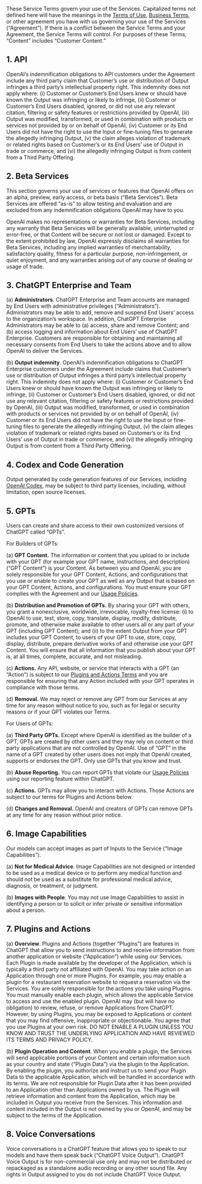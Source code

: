 These Service Terms govern your use of the Services. Capitalized terms not defined here will have the meanings in the [Terms of Use](https://openai.com/policies/terms-of-use), [Business Terms](https://openai.com/policies/business-terms), or other agreement you have with us governing your use of the Services (“Agreement”). If there is a conflict between the Service Terms and your Agreement, the Service Terms will control. For purposes of these Terms, “Content” includes “Customer Content.”  

1\. API
-------

OpenAI’s indemnification obligations to API customers under the Agreement include any third party claim that Customer’s use or distribution of Output infringes a third party’s intellectual property right. This indemnity does not apply where: (i) Customer or Customer’s End Users knew or should have known the Output was infringing or likely to infringe, (ii) Customer or Customer’s End Users disabled, ignored, or did not use any relevant citation, filtering or safety features or restrictions provided by OpenAI, (iii) Output was modified, transformed, or used in combination with products or services not provided by or on behalf of OpenAI, (iv) Customer or its End Users did not have the right to use the Input or fine-tuning files to generate the allegedly infringing Output, (v) the claim alleges violation of trademark or related rights based on Customer’s or its End Users’ use of Output in trade or commerce, and (vi) the allegedly infringing Output is from content from a Third Party Offering.  

2\. Beta Services
-----------------

This section governs your use of services or features that OpenAI offers on an alpha, preview, early access, or beta basis (“Beta Services”). Beta Services are offered “as-is” to allow testing and evaluation and are excluded from any indemnification obligations OpenAI may have to you.

OpenAI makes no representations or warranties for Beta Services, including any warranty that Beta Services will be generally available, uninterrupted or error-free, or that Content will be secure or not lost or damaged. Except to the extent prohibited by law, OpenAI expressly disclaims all warranties for Beta Services, including any implied warranties of merchantability, satisfactory quality, fitness for a particular purpose, non-infringement, or quiet enjoyment, and any warranties arising out of any course of dealing or usage of trade.  

3\. ChatGPT Enterprise and Team
-------------------------------

(a) **Administrators**. ChatGPT Enterprise and Team accounts are managed by End Users with administrative privileges (“Administrators”). Administrators may be able to add, remove and suspend End Users’ access to the organization’s workspace. In addition, ChatGPT Enterprise Administrators may be able to (a) access, share and remove Content; and (b) access logging and information about End Users’ use of ChatGPT Enterprise. Customers are responsible for obtaining and maintaining all necessary consents from End Users to take the actions above and to allow OpenAI to deliver the Services.

(b) **Output indemnity**. OpenAI’s indemnification obligations to ChatGPT Enterprise customers under the Agreement include claims that Customer’s use or distribution of Output infringes a third party’s intellectual property right. This indemnity does not apply where: (i) Customer or Customer’s End Users knew or should have known the Output was infringing or likely to infringe, (ii) Customer or Customer’s End Users disabled, ignored, or did not use any relevant citation, filtering or safety features or restrictions provided by OpenAI, (iii) Output was modified, transformed, or used in combination with products or services not provided by or on behalf of OpenAI, (iv) Customer or its End Users did not have the right to use the Input or fine-tuning files to generate the allegedly infringing Output, (v) the claim alleges violation of trademark or related rights based on Customer’s or its End Users’ use of Output in trade or commerce, and (vi) the allegedly infringing Output is from content from a Third Party Offering.  

4\. Codex and Code Generation
-----------------------------

Output generated by code generation features of our Services, including [OpenAI Codex](https://openai.com/blog/openai-codex), may be subject to third party licenses, including, without limitation, open source licenses.  

5\. GPTs
--------

Users can create and share access to their own customized versions of ChatGPT called “GPTs”.

  

For Builders of GPTs:  
  
(a) **GPT Content.** The information or content that you upload to or include with your GPT (for example your GPT name, instructions, and description) (“GPT Content”) is your Content. As between you and OpenAI, you are solely responsible for your GPT Content, Actions, and configurations that you use or enable to create your GPT as well as any Output that is based on your GPT Content, Actions, and configurations. You must ensure your GPT complies with the Agreement and our [Usage Policies](https://openai.com/policies/usage-policies).

(b) **Distribution and Promotion of GPTs.** By sharing your GPT with others, you grant a nonexclusive, worldwide, irrevocable, royalty-free license: (i) to OpenAI to use, test, store, copy, translate, display, modify, distribute, promote, and otherwise make available to other users all or any part of your GPT (including GPT Content); and (ii) to the extent Output from your GPT includes your GPT Content, to users of your GPT to use, store, copy, display, distribute, prepare derivative works of and otherwise use your GPT Content. You will ensure that all information that you publish about your GPT is, at all times, complete, accurate, and not misleading.

(c) **Actions.** Any API, website, or service that interacts with a GPT (an “Action”) is subject to our [Plugins and Actions Terms](https://openai.com/policies/plugin-terms) and you are responsible for ensuring that any Action included with your GPT operates in compliance with those terms.

(d) **Removal.** We may reject or remove any GPT from our Services at any time for any reason without notice to you, such as for legal or security reasons or if your GPT violates our Terms.  

  

For Users of GPTs:

(a) **Third Party GPTs.** Except where OpenAI is identified as the builder of a GPT, GPTs are created by other users and they may rely on content or third party applications that are not controlled by OpenAI. Use of “GPT” in the name of a GPT created by other users does not imply that OpenAI created, supports or endorses the GPT. Only use GPTs that you know and trust.

(b) **Abuse Reporting.** You can report GPTs that violate our [Usage Policies](https://openai.com/policies/usage-policies) using our reporting feature within ChatGPT.

(c) **Actions.** GPTs may allow you to interact with Actions. Those Actions are subject to our terms for Plugins and Actions below.

(d) **Changes and Removal.** OpenAI and creators of GPTs can remove GPTs at any time for any reason without prior notice.

6\. Image Capabilities
----------------------

Our models can accept images as part of Inputs to the Service (“Image Capabilities”).

(a) **Not for Medical Advice**. Image Capabilities are not designed or intended to be used as a medical device or to perform any medical function and should not be used as a substitute for professional medical advice, diagnosis, or treatment, or judgment. 

(b) **Images with People**. You may not use Image Capabilities to assist in identifying a person or to solicit or infer private or sensitive information about a person.

7\. Plugins and Actions
-----------------------

(a) **Overview**. Plugins and Actions (together “Plugins”) are features in ChatGPT that allow you to send instructions to and receive information from another application or website (“Application”) while using our Services. Each Plugin is made available by the developer of the Application, which is typically a third party not affiliated with OpenAI. You may take action on an Application through one or more Plugins. For example, you may enable a plugin for a restaurant reservation website to request a reservation via the Services. You are solely responsible for the actions you take using Plugins. You must manually enable each plugin, which allows the applicable Service to access and use the enabled plugin. OpenAI may (but will have no obligation) to review, refuse, or remove Applications from ChatGPT. However, by using Plugins, you may be exposed to Applications or content that you may find offensive, inappropriate or objectionable. You agree that you use Plugins at your own risk. DO NOT ENABLE A PLUGIN UNLESS YOU KNOW AND TRUST THE UNDERLYING APPLICATION AND HAVE REVIEWED ITS TERMS AND PRIVACY POLICY.

(b) **Plugin Operation and Content**. When you enable a plugin, the Services will send applicable portions of your Content and certain information such as your country and state (“Plugin Data”) via the plugin to the Application. By enabling the plugin, you authorize and instruct us to send your Plugin Data to the applicable Application, which will be handled in accordance with its terms. We are not responsible for Plugin Data after it has been provided to an Application other than Applications owned by us. The Plugin will retrieve information and content from the Application, which may be included in Output you receive from the Services. This information and content included in the Output is not owned by you or OpenAI, and may be subject to the terms of the Application.  

8\. Voice Conversations
-----------------------

Voice conversations is a ChatGPT feature that allows you to speak to our models and have them speak back (“ChatGPT Voice Output”). ChatGPT Voice Output is for non-commercial use only and may not be distributed or repackaged as a standalone audio recording or any other sound file. Any rights in Output assigned to you do not include ChatGPT Voice Output.